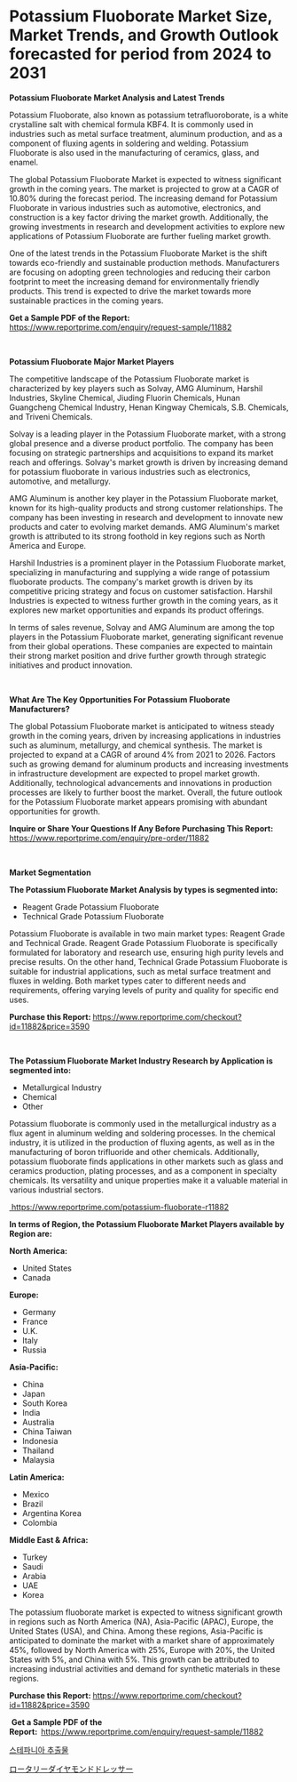 <p><h1>Potassium Fluoborate Market Size, Market Trends, and Growth Outlook forecasted for period from 2024 to 2031</h1></p><p><strong>Potassium Fluoborate Market Analysis and Latest Trends</strong></p>
<p><p>Potassium Fluoborate, also known as potassium tetrafluoroborate, is a white crystalline salt with chemical formula KBF4. It is commonly used in industries such as metal surface treatment, aluminum production, and as a component of fluxing agents in soldering and welding. Potassium Fluoborate is also used in the manufacturing of ceramics, glass, and enamel.</p><p>The global Potassium Fluoborate Market is expected to witness significant growth in the coming years. The market is projected to grow at a CAGR of 10.80% during the forecast period. The increasing demand for Potassium Fluoborate in various industries such as automotive, electronics, and construction is a key factor driving the market growth. Additionally, the growing investments in research and development activities to explore new applications of Potassium Fluoborate are further fueling market growth.</p><p>One of the latest trends in the Potassium Fluoborate Market is the shift towards eco-friendly and sustainable production methods. Manufacturers are focusing on adopting green technologies and reducing their carbon footprint to meet the increasing demand for environmentally friendly products. This trend is expected to drive the market towards more sustainable practices in the coming years.</p></p>
<p><strong>Get a Sample PDF of the Report:&nbsp;</strong> <a href="https://www.reportprime.com/enquiry/request-sample/11882">https://www.reportprime.com/enquiry/request-sample/11882</a></p>
<p>&nbsp;</p>
<p><strong>Potassium Fluoborate Major Market Players</strong></p>
<p><p>The competitive landscape of the Potassium Fluoborate market is characterized by key players such as Solvay, AMG Aluminum, Harshil Industries, Skyline Chemical, Jiuding Fluorin Chemicals, Hunan Guangcheng Chemical Industry, Henan Kingway Chemicals, S.B. Chemicals, and Triveni Chemicals.</p><p>Solvay is a leading player in the Potassium Fluoborate market, with a strong global presence and a diverse product portfolio. The company has been focusing on strategic partnerships and acquisitions to expand its market reach and offerings. Solvay's market growth is driven by increasing demand for potassium fluoborate in various industries such as electronics, automotive, and metallurgy.</p><p>AMG Aluminum is another key player in the Potassium Fluoborate market, known for its high-quality products and strong customer relationships. The company has been investing in research and development to innovate new products and cater to evolving market demands. AMG Aluminum's market growth is attributed to its strong foothold in key regions such as North America and Europe.</p><p>Harshil Industries is a prominent player in the Potassium Fluoborate market, specializing in manufacturing and supplying a wide range of potassium fluoborate products. The company's market growth is driven by its competitive pricing strategy and focus on customer satisfaction. Harshil Industries is expected to witness further growth in the coming years, as it explores new market opportunities and expands its product offerings.</p><p>In terms of sales revenue, Solvay and AMG Aluminum are among the top players in the Potassium Fluoborate market, generating significant revenue from their global operations. These companies are expected to maintain their strong market position and drive further growth through strategic initiatives and product innovation.</p></p>
<p>&nbsp;</p>
<p><strong>What Are The Key Opportunities For Potassium Fluoborate Manufacturers?</strong></p>
<p><p>The global Potassium Fluoborate market is anticipated to witness steady growth in the coming years, driven by increasing applications in industries such as aluminum, metallurgy, and chemical synthesis. The market is projected to expand at a CAGR of around 4% from 2021 to 2026. Factors such as growing demand for aluminum products and increasing investments in infrastructure development are expected to propel market growth. Additionally, technological advancements and innovations in production processes are likely to further boost the market. Overall, the future outlook for the Potassium Fluoborate market appears promising with abundant opportunities for growth.</p></p>
<p><strong>Inquire or Share Your Questions If Any Before Purchasing This Report:</strong> <a href="https://www.reportprime.com/enquiry/pre-order/11882">https://www.reportprime.com/enquiry/pre-order/11882</a></p>
<p>&nbsp;</p>
<p><strong>Market Segmentation</strong></p>
<p><strong>The Potassium Fluoborate Market Analysis by types is segmented into:</strong></p>
<p><ul><li>Reagent Grade Potassium Fluoborate</li><li>Technical Grade Potassium Fluoborate</li></ul></p>
<p><p>Potassium Fluoborate is available in two main market types: Reagent Grade and Technical Grade. Reagent Grade Potassium Fluoborate is specifically formulated for laboratory and research use, ensuring high purity levels and precise results. On the other hand, Technical Grade Potassium Fluoborate is suitable for industrial applications, such as metal surface treatment and fluxes in welding. Both market types cater to different needs and requirements, offering varying levels of purity and quality for specific end uses.</p></p>
<p><strong>Purchase this Report:&nbsp;</strong><a href="https://www.reportprime.com/checkout?id=11882&price=3590">https://www.reportprime.com/checkout?id=11882&price=3590</a></p>
<p>&nbsp;</p>
<p><strong>The Potassium Fluoborate Market Industry Research by Application is segmented into:</strong></p>
<p><ul><li>Metallurgical Industry</li><li>Chemical</li><li>Other</li></ul></p>
<p><p>Potassium fluoborate is commonly used in the metallurgical industry as a flux agent in aluminum welding and soldering processes. In the chemical industry, it is utilized in the production of fluxing agents, as well as in the manufacturing of boron trifluoride and other chemicals. Additionally, potassium fluoborate finds applications in other markets such as glass and ceramics production, plating processes, and as a component in specialty chemicals. Its versatility and unique properties make it a valuable material in various industrial sectors.</p></p>
<p><a href="https://www.reportprime.com/potassium-fluoborate-r11882">&nbsp;https://www.reportprime.com/potassium-fluoborate-r11882</a></p>
<p><strong>In terms of Region, the Potassium Fluoborate Market Players available by Region are:</strong></p>
<p>
    <p> <strong> North America: </strong>
        <ul>
            <li>United States</li>
            <li>Canada</li>
        </ul>
        </p> 
    <p> <strong> Europe: </strong>
        <ul>
            <li>Germany</li>
            <li>France</li>
            <li>U.K.</li>
            <li>Italy</li>
            <li>Russia</li>
        </ul>
        </p> 
    <p> <strong> Asia-Pacific: </strong>
        <ul>
            <li>China</li>
            <li>Japan</li>
            <li>South Korea</li>
            <li>India</li>
            <li>Australia</li>
            <li>China Taiwan</li>
            <li>Indonesia</li>
            <li>Thailand</li>
            <li>Malaysia</li>
        </ul>
        </p> 
    <p> <strong> Latin America: </strong>
        <ul>
            <li>Mexico</li>
            <li>Brazil</li>
            <li>Argentina Korea</li>
            <li>Colombia</li>
        </ul>
        </p> 
    <p> <strong> Middle East & Africa: </strong>
        <ul>
            <li>Turkey</li>
            <li>Saudi</li>
            <li>Arabia</li>
            <li>UAE</li>
            <li>Korea</li>
        </ul>
    </p>
    </p>
<p><p>The potassium fluoborate market is expected to witness significant growth in regions such as North America (NA), Asia-Pacific (APAC), Europe, the United States (USA), and China. Among these regions, Asia-Pacific is anticipated to dominate the market with a market share of approximately 45%, followed by North America with 25%, Europe with 20%, the United States with 5%, and China with 5%. This growth can be attributed to increasing industrial activities and demand for synthetic materials in these regions.</p></p>
<p><strong>Purchase this Report: </strong><a href="https://www.reportprime.com/checkout?id=11882&price=3590">https://www.reportprime.com/checkout?id=11882&price=3590</a></p>
<p>&nbsp;<strong>Get a Sample PDF of the Report:&nbsp;&nbsp;</strong><a href="https://www.reportprime.com/enquiry/request-sample/11882">https://www.reportprime.com/enquiry/request-sample/11882</a></p>
<p><strong></strong></p>
<p><p><a href="https://github.com/lzrvbyqzftro57/Market-Research-Report-List-2/blob/main/161014467190.md">스테파니아 추출물</a></p><p><a href="https://github.com/oqxogxyvqe90775/Market-Research-Report-List-2/blob/main/736005869636.md">ロータリーダイヤモンドドレッサー</a></p></p>